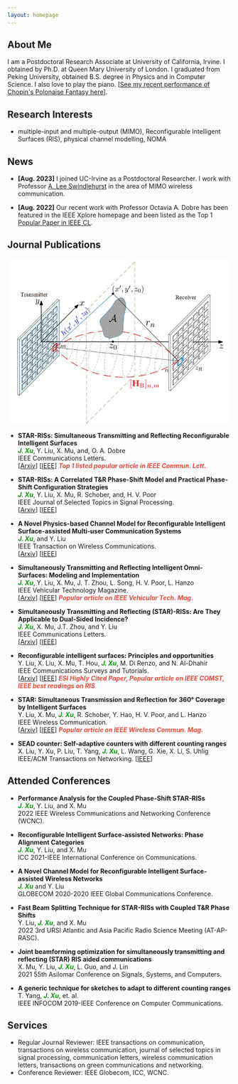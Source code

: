 ```yaml
---
layout: homepage
---
```


## About Me

I am a Postdoctoral Research Associate at University of California, Irvine.
I obtained by Ph.D. at Queen Mary University of London. 
I graduated from Peking University, obtained B.S. degree in Physics and in Computer Science.
I also love to play the piano. [[See my recent performance of Chopin's Polonaise Fantasy here](https://youtu.be/aOWHBCeNB90)].

## Research Interests

- multiple-input and multiple-output (MIMO), Reconfigurable Intelligent Surfaces (RIS), physical channel modelling, NOMA

## News

- **[Aug. 2023]** I joined UC-Irvine as a Postdoctoral Researcher. I work with Professor [A. Lee Swindlehurst]([https://ieeexplore.ieee.org/xpl/RecentIssue.jsp?punumber=4234](https://engineering.uci.edu/users/lee-swindlehurst)) in the area of MIMO wireless communication.


- **[Aug. 2022]** Our recent work with Professor Octavia A. Dobre has been featured in the IEEE Xplore homepage and been listed as the Top 1 [Popular Paper in IEEE CL](https://ieeexplore.ieee.org/xpl/RecentIssue.jsp?punumber=4234).

## Journal Publications

<img src="./assets/img/NFSensing.jpg" alt="Girl in a jacket" width="500">

- **STAR-RISs: Simultaneous Transmitting and Reflecting Reconfigurable Intelligent Surfaces**
  <br>
  <strong><i style="color:#009900">J. Xu</i></strong>, Y. Liu, X. Mu, and, O. A. Dobre
  <br>
  IEEE Communications Letters.
  <br>
  [[Arxiv](https://arxiv.org/abs/2101.09663)] [[IEEE](https://ieeexplore.ieee.org/document/9437234)] <strong><i style="color:#e74d3c">Top 1 listed popular article in IEEE Commun. Lett.</i></strong>

- **STAR-RISs: A Correlated T&R Phase-Shift Model and Practical Phase-Shift Configuration Strategies**
  <br>
  <strong><i style="color:#009900">J. Xu</i></strong>, Y. Liu, X. Mu, R. Schober, and, H. V. Poor
  <br>
  IEEE Journal of Selected Topics in Signal Processing.
  <br>
  [[Arxiv](https://arxiv.org/abs/2108.06233)] [[IEEE](https://ieeexplore.ieee.org/document/9774942)]

- **A Novel Physics-based Channel Model for Reconfigurable Intelligent Surface-assisted Multi-user Communication Systems**
  <br>
  <strong><i style="color:#009900">J. Xu</i></strong>, and Y. Liu
  <br>
  IEEE Transaction on Wireless Communications.
  <br>
  [[Arxiv](https://arxiv.org/abs/2008.00619)] [[IEEE](https://ieeexplore.ieee.org/document/9512512)]

- **Simultaneously Transmitting and Reflecting Intelligent Omni-Surfaces: Modeling and Implementation**
  <br>
  <strong><i style="color:#009900">J. Xu</i></strong>, Y. Liu, X. Mu, J. T. Zhou, L. Song, H. V. Poor, L. Hanzo
  <br>
  IEEE Vehicular Technology Magazine.
  <br>
  [[Arxiv](https://arxiv.org/abs/2108.06233)] [[IEEE](https://ieeexplore.ieee.org/document/9754364)] <strong><i style="color:#e74d3c">Popular article on IEEE Vehicular Tech. Mag.</i></strong>
  
- **Simultaneously Transmitting and Reflecting (STAR)-RISs: Are They Applicable to Dual-Sided Incidence?**
  <br>
  <strong><i style="color:#009900">J. Xu</i></strong>, X. Mu, J.T. Zhou, and Y. Liu
  <br>
  IEEE Communications Letters.
  <br>
  [[Arxiv](https://arxiv.org/pdf/2209.05317.pdf)] [[IEEE](https://ieeexplore.ieee.org/abstract/document/9935303)]

- **Reconfigurable intelligent surfaces: Principles and opportunities**
  <br>
  Y. Liu, X. Liu, X. Mu, T. Hou, <strong><i style="color:#009900">J. Xu</i></strong>, M. Di Renzo, and N. Al-Dhahir
  <br>
  IEEE Communications Surveys and Tutorials.
  <br>
  [[Arxiv](https://arxiv.org/abs/2007.03435)] [[IEEE](https://ieeexplore.ieee.org/document/9424177)] <strong><i style="color:#e74d3c">ESI Highly Cited Paper, Popular article on IEEE COMST, IEEE best readings on RIS</i></strong>

- **STAR: Simultaneous Transmission and Reflection for 360° Coverage by Intelligent Surfaces**
  <br>
  Y. Liu, X. Mu, <strong><i style="color:#009900">J. Xu</i></strong>, R. Schober, Y. Hao, H. V. Poor, and L. Hanzo
  <br>
  IEEE Wireless Communication.
  <br>
  [[Arxiv](https://arxiv.org/abs/2103.09104)] [[IEEE](https://ieeexplore.ieee.org/document/9690478)] <strong><i style="color:#e74d3c">Popular article on IEEE Wireless Commun. Mag.</i></strong>

- **SEAD counter: Self-adaptive counters with different counting ranges**
  <br>
  X. Liu, Y. Xu, P. Liu, T. Yang,  <strong><i style="color:#009900">J. Xu</i></strong>, L. Wang, G. Xie, X. Li, S. Uhlig
  <br>
  IEEE/ACM Transactions on Networking. [[IEEE](https://ieeexplore.ieee.org/abstract/document/9537736)]

## Attended Conferences

- **Performance Analysis for the Coupled Phase-Shift STAR-RISs**
  <br>
  <strong><i style="color:#009900">J. Xu</i></strong>, Y. Liu, and X. Mu
  <br>
  2022 IEEE Wireless Communications and Networking Conference (WCNC).

- **Reconfigurable Intelligent Surface-assisted Networks: Phase Alignment Categories**
  <br>
  <strong><i style="color:#009900">J. Xu</i></strong>, Y. Liu, and X. Mu
  <br>
  ICC 2021-IEEE International Conference on Communications.

- **A Novel Channel Model for Reconfigurable Intelligent Surface-assisted Wireless Networks**
  <br>
  <strong><i style="color:#009900">J. Xu</i></strong> and Y. Liu
  <br>
  GLOBECOM 2020-2020 IEEE Global Communications Conference.

- **Fast Beam Splitting Technique for STAR-RISs with Coupled T&R Phase Shifts**
  <br>
  Y. Liu, <strong><i style="color:#009900">J. Xu</i></strong>, and X. Mu
  <br>
  2022 3rd URSI Atlantic and Asia Pacific Radio Science Meeting (AT-AP-RASC).

- **Joint beamforming optimization for simultaneously transmitting and reflecting (STAR) RIS aided communications**
  <br>
  X. Mu, Y. Liu, <strong><i style="color:#009900">J. Xu</i></strong>, L. Guo, and J. Lin
  <br>
  2021 55th Asilomar Conference on Signals, Systems, and Computers.

- **A generic technique for sketches to adapt to different counting ranges**
  <br>
  T. Yang, <strong><i style="color:#009900">J. Xu</i></strong>, et. al.
  <br>
  IEEE INFOCOM 2019-IEEE Conference on Computer Communications.

  
## Services

- Regular Journal Reviewer: IEEE transactions on communication, transactions on wireless communication,
 journal of selected topics in signal processing, communication letters, wireless communication letters, transactions on green communications and networking.
- Conference Reviewer: IEEE Globecom, ICC, WCNC.
